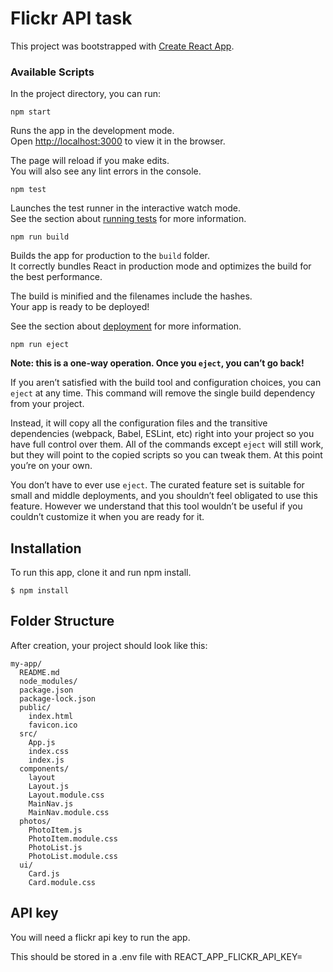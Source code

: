# Flickr API task

This project was bootstrapped with [Create React App](https://github.com/facebook/create-react-app).

### Available Scripts

In the project directory, you can run:

`npm start`

Runs the app in the development mode.\
Open [http://localhost:3000](http://localhost:3000) to view it in the browser.

The page will reload if you make edits.\
You will also see any lint errors in the console.

`npm test`

Launches the test runner in the interactive watch mode.\
See the section about [running tests](https://facebook.github.io/create-react-app/docs/running-tests) for more information.

`npm run build`

Builds the app for production to the `build` folder.\
It correctly bundles React in production mode and optimizes the build for the best performance.

The build is minified and the filenames include the hashes.\
Your app is ready to be deployed!

See the section about [deployment](https://facebook.github.io/create-react-app/docs/deployment) for more information.

 `npm run eject`

**Note: this is a one-way operation. Once you `eject`, you can’t go back!**

If you aren’t satisfied with the build tool and configuration choices, you can `eject` at any time. This command will remove the single build dependency from your project.

Instead, it will copy all the configuration files and the transitive dependencies (webpack, Babel, ESLint, etc) right into your project so you have full control over them. All of the commands except `eject` will still work, but they will point to the copied scripts so you can tweak them. At this point you’re on your own.

You don’t have to ever use `eject`. The curated feature set is suitable for small and middle deployments, and you shouldn’t feel obligated to use this feature. However we understand that this tool wouldn’t be useful if you couldn’t customize it when you are ready for it.

## Installation

To run this app, clone it and run npm install.

`$ npm install`

## Folder Structure

After creation, your project should look like this:

```
my-app/
  README.md
  node_modules/
  package.json
  package-lock.json
  public/
    index.html
    favicon.ico
  src/
    App.js
    index.css
    index.js
  components/
    layout
    Layout.js
    Layout.module.css
    MainNav.js
    MainNav.module.css
  photos/
    PhotoItem.js
    PhotoItem.module.css
    PhotoList.js
    PhotoList.module.css
  ui/
    Card.js
    Card.module.css 
```

## API key

You will need a flickr api key to run the app.

This should be stored in a .env file with REACT_APP_FLICKR_API_KEY=<your key here>